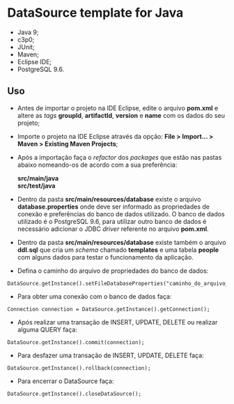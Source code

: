 # DataSource template for Java

- Java 9;
- c3p0;
- JUnit;
- Maven;
- Eclipse IDE;
- PostgreSQL 9.6.


## Uso

- Antes de importar o projeto na IDE Eclipse, edite o arquivo **pom.xml** e altere as *tags* **groupId**, **artifactId**, **version** e **name** com os dados do seu projeto;

- Importe o projeto na IDE Eclipse através da opção: **File > Import... > Maven > Existing Maven Projects**;

- Após a importação faça o *refactor* dos *packages* que estão nas pastas abaixo nomeando-os de acordo com a sua preferência:

  **src/main/java**
  </br>**src/test/java**

- Dentro da pasta **src/main/resources/database** existe o arquivo **database.properties** onde deve ser informado as propriedades de conexão e preferências do banco de dados utilizado. O banco de dados utilizado é o PostgreSQL 9.6, para utilizar outro banco de dados é necessário adicionar o JDBC *driver* referente no arquivo **pom.xml**.

- Dentro da pasta **src/main/resources/database** existe também o arquivo **ddl.sql** que cria um *schema* chamado **templates** e uma tabela **people** com alguns dados para testar o funcionamento da aplicação.

- Defina o caminho do arquivo de propriedades do banco de dados:

```
DataSource.getInstance().setFileDatabaseProperties("caminho_do_arquivo_de_propriedades_do_banco_de_dados");
```

- Para obter uma conexão com o banco de dados faça:

```
Connection connection = DataSource.getInstance().getConnection();
```
- Após realizar uma transação de INSERT, UPDATE, DELETE ou realizar alguma QUERY faça:

```
DataSource.getInstance().commit(connection);
```

- Para desfazer uma transação de INSERT, UPDATE, DELETE faça:

```
DataSource.getInstance().rollback(connection);
```

- Para encerrar o DataSource faça:

```
DataSource.getInstance().closeDataSource();
```
